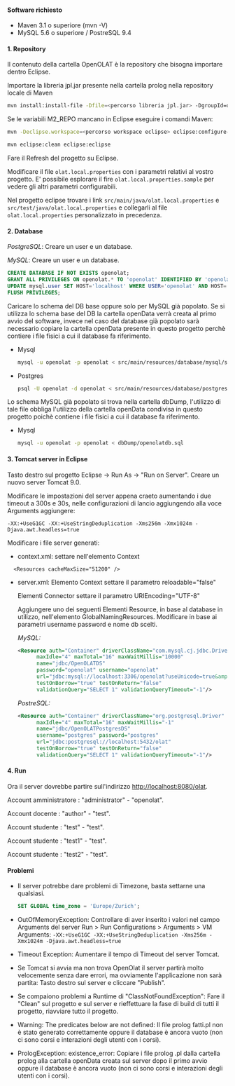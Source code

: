 #### Software richiesto
* Maven 3.1 o superiore (mvn -V)
* MySQL 5.6 o superiore / PostreSQL 9.4

#### 1. Repository

Il contenuto della cartella OpenOLAT è la repository che bisogna importare dentro Eclipse.

Importare la libreria jpl.jar presente nella cartella prolog nella repository locale di Maven
```bash
mvn install:install-file -Dfile=<percorso libreria jpl.jar> -DgroupId=org.jpl7 -DartifactId=jpl -Dversion=1.0 -Dpackaging=jar -DgeneratePom=true
```

Se le variabili M2_REPO mancano in Eclipse eseguire i comandi Maven:

```bash
mvn -Declipse.workspace=<percorso workspace eclipse> eclipse:configure-workspace

mvn eclipse:clean eclipse:eclipse
```

Fare il Refresh del progetto su Eclipse. 

Modificare il file `olat.local.properties` con i parametri relativi al vostro progetto. E' possibile esplorare il fire
`olat.local.properties.sample` per vedere gli altri parametri configurabili.


Nel progetto eclipse trovare i link `src/main/java/olat.local.properties` e `src/test/java/olat.local.properties` e collegarli al file `olat.local.properties` personalizzato in precedenza.
  

#### 2. Database

*PostgreSQL*: Creare un user e un database.
 
*MySQL*: Creare un user e un database.

```sql
CREATE DATABASE IF NOT EXISTS openolat;
GRANT ALL PRIVILEGES ON openolat.* TO 'openolat' IDENTIFIED BY 'openolat';
UPDATE mysql.user SET HOST='localhost' WHERE USER='openolat' AND HOST='%';
FLUSH PRIVILEGES;
```
 
Caricare lo schema del DB base oppure solo per MySQL già popolato.
Se si utilizza lo schema base del DB la cartella openData verrà creata al primo avvio del software, invece nel caso del database già popolato sarà necessario copiare la cartella openData presente in questo progetto perchè contiere i file fisici a cui il database fa riferimento.

* Mysql

	```bash
	mysql -u openolat -p openolat < src/main/resources/database/mysql/setupDatabase.sql
	```
* Postgres

	```bash
	psql -U openolat -d openolat < src/main/resources/database/postgres/setupDatabase.sql
	```

Lo schema MySQL già popolato si trova nella cartella dbDump, l'utilizzo di tale file obbliga l'utilizzo della cartella openData condivisa in questo progetto poichè contiene i file fisici a cui il database fa riferimento.
* Mysql

	```bash
	mysql -u openolat -p openolat < dbDump/openolatdb.sql
	```

#### 3. Tomcat server in Eclipse

Tasto destro sul progetto Eclipse -> Run As -> "Run on Server".
Creare un nuovo server Tomcat 9.0.

Modificare le impostazioni del server appena craeto aumentando i due timeout a 300s e 30s, nelle configurazioni di lancio aggiungendo alla voce Arguments aggiungere:

```
-XX:+UseG1GC -XX:+UseStringDeduplication -Xms256m -Xmx1024m -Djava.awt.headless=true
```

Modificare i file server generati:
* context.xml: settare nell'elemento Context
```
  <Resources cacheMaxSize="51200" />
```

* server.xml: Elemento Context settare il parametro reloadable="false" 


	Elementi Connector settare il parametro URIEncoding="UTF-8"

	Aggiungere uno dei seguenti Elementi Resource, in base al database in utilizzo, nell'elemento GlobalNamingResources.
	Modificare in base ai parametri username password e nome db scelti.

	*MySQL:*

	```xml
	<Resource auth="Container" driverClassName="com.mysql.cj.jdbc.Driver" type="javax.sql.DataSource"
          maxIdle="4" maxTotal="16" maxWaitMillis="10000"
          name="jdbc/OpenOLATDS"
          password="openolat" username="openolat"
          url="jdbc:mysql://localhost:3306/openolat?useUnicode=true&amp;characterEncoding=UTF-8&amp;cachePrepStmts=true&amp;cacheCallableStmts=true&amp;autoReconnectForPools=true"
          testOnBorrow="true" testOnReturn="false"
          validationQuery="SELECT 1" validationQueryTimeout="-1"/>
	```

	*PostreSQL:*

	```xml
	<Resource auth="Container" driverClassName="org.postgresql.Driver" type="javax.sql.DataSource"
          maxIdle="4" maxTotal="16" maxWaitMillis="-1"
          name="jdbc/OpenOLATPostgresDS"
          username="postgres" password="postgres"
          url="jdbc:postgresql://localhost:5432/olat"
          testOnBorrow="true" testOnReturn="false"
          validationQuery="SELECT 1" validationQueryTimeout="-1"/>
	```

#### 4. Run
Ora il server dovrebbe partire sull'indirizzo [http://localhost:8080/olat](http://localhost:8080/olat).

Account amministratore : "administrator" - "openolat".

Account docente : "author" - "test".

Account studente : "test" - "test".

Account studente : "test1" - "test".

Account studente : "test2" - "test".

#### Problemi

* Il server potrebbe dare problemi di Timezone, basta settarne una qualsiasi.

	```sql
	SET GLOBAL time_zone = 'Europe/Zurich';
	```

* OutOfMemoryException: Controllare di aver inserito i valori nel campo Arguments del server Run > Run Configurations > Arguments > VM Arguments: `-XX:+UseG1GC -XX:+UseStringDeduplication -Xms256m -Xmx1024m -Djava.awt.headless=true`

* Timeout Exception: Aumentare il tempo di Timeout del server Tomcat.

* Se Tomcat si avvia ma non trova OpenOlat il server partirà molto velocemente senza dare errori, ma ovviamente l'applicazione non sarà partita: Tasto destro sul server e cliccare "Publish".

* Se compaiono problemi a Runtime di "ClassNotFoundException": Fare il "Clean" sul progetto e sul server e rieffettuare la fase di build di tutti il progetto, riavviare tutto il progetto.

* Warning: The predicates below are not defined: Il file prolog fatti.pl non è stato generato correttamente oppure il database è ancora vuoto (non ci sono corsi e interazioni degli utenti con i corsi).

* PrologException: existence_error: Copiare i file prolog .pl dalla cartella prolog alla cartella openData creata sul server dopo il primo avvio oppure il database è ancora vuoto (non ci sono corsi e interazioni degli utenti con i corsi). 